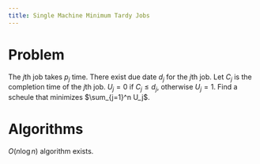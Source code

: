 ```yaml
---
title: Single Machine Minimum Tardy Jobs
---
```

# Problem
The $j$th job takes $p_j$ time. There exist due date $d_j$ for the $j$th job. Let $C_j$ is the completion time of the $j$th job. $U_j=0$ if $C_j\leq d_j$, otherwise $U_j=1$. Find a scheule that minimizes $\sum_{j=1}^n U_j$.


# Algorithms
$O(n\log n)$ algorithm exists.
